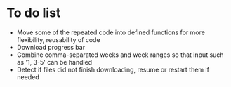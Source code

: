 # To do list
* Move some of the repeated code into defined functions for more flexibility, reusability of code
* Download progress bar
* Combine comma-separated weeks and week ranges so that input such as '1, 3-5' can be handled
* Detect if files did not finish downloading, resume or restart them if needed